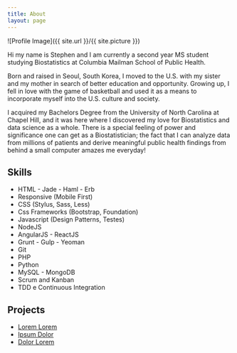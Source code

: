 ```yaml
---
title: About
layout: page
---
```

![Profile Image]({{ site.url }}/{{ site.picture }})

<p>Hi my name is Stephen and I am currently a second year MS student studying Biostatistics at Columbia Mailman School of Public Health.</p>

<p>Born and raised in Seoul, South Korea, I moved to the U.S. with my sister and my mother in search of better education and opportunity. Growing up, I fell in love with the game of basketball and used it as a means to incorporate myself into the U.S. culture and society.</p>

<p>I acquired my Bachelors Degree from the University of North Carolina at Chapel Hill, and it was here where I discovered my love for Biostatistics and data science as a whole. There is a special feeling of power and significance one can get as a Biostatistician; the fact that I can analyze data from millions of patients and derive meaningful public health findings from behind a small computer amazes me everyday! </p>


<h2>Skills</h2>

<ul class="skill-list">
	<li>HTML - Jade - Haml - Erb</li>
	<li>Responsive (Mobile First)</li>
	<li>CSS (Stylus, Sass, Less)</li>
	<li>Css Frameworks (Bootstrap, Foundation)</li>
	<li>Javascript (Design Patterns, Testes)</li>
	<li>NodeJS</li>
	<li>AngularJS - ReactJS</li>
	<li>Grunt - Gulp - Yeoman</li>
	<li>Git</li>
	<li>PHP</li>
	<li>Python</li>
	<li>MySQL - MongoDB</li>
	<li>Scrum and Kanban</li>
	<li>TDD e Continuous Integration</li>
</ul>

<h2>Projects</h2>

<ul>
	<li><a href="https://github.com/">Lorem Lorem</a></li>
	<li><a href="https://github.com/">Ipsum Dolor</a></li>
	<li><a href="https://github.com/">Dolor Lorem</a></li>
</ul>
